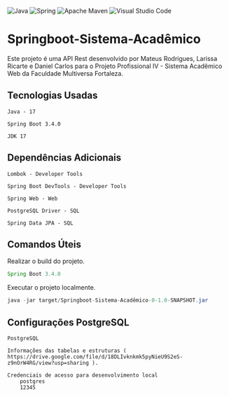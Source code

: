 
![Java](https://img.shields.io/badge/java-%23ED8B00.svg?style=for-the-badge&logo=openjdk&logoColor=white)
![Spring](https://img.shields.io/badge/spring-%236DB33F.svg?style=for-the-badge&logo=spring&logoColor=white)
![Apache Maven](https://img.shields.io/badge/Apache%20Maven-C71A36?style=for-the-badge&logo=Apache%20Maven&logoColor=white)
![Visual Studio Code](https://img.shields.io/badge/Visual%20Studio%20Code-0078d7.svg?style=for-the-badge&logo=visual-studio-code&logoColor=white)

# Springboot-Sistema-Acadêmico

Este projeto é uma API Rest desenvolvido por Mateus Rodrigues, Larissa Ricarte e Daniel Carlos para o Projeto Profissional IV - Sistema Acadêmico Web da Faculdade Multiversa Fortaleza.

## Tecnologias Usadas

~~~
Java - 17
~~~

~~~
Spring Boot 3.4.0
~~~

~~~
JDK 17
~~~
## Dependências Adicionais

~~~
Lombok - Developer Tools
~~~

~~~
Spring Boot DevTools - Developer Tools
~~~

~~~
Spring Web - Web
~~~

~~~
PostgreSQL Driver - SQL
~~~

~~~
Spring Data JPA - SQL
~~~

## Comandos Úteis

Realizar o build do projeto.
~~~ java
Spring Boot 3.4.0
~~~

Executar o projeto localmente.
~~~ java
java -jar target/Springboot-Sistema-Acadêmico-0-1.0-SNAPSHOT.jar
~~~

## Configurações PostgreSQL


~~~
PostgreSQL
~~~

~~~ 
Informações das tabelas e estruturas ( https://drive.google.com/file/d/18DLIvknkmk5pyNieU9S2eS-z9nOrW4RG/view?usp=sharing ).
~~~

~~~ 
Credenciais de acesso para desenvolvimento local
    postgres
    12345
~~~